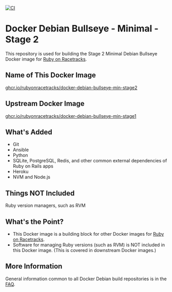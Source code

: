 [![CI](https://github.com/rubyonracetracks/docker-debian-bullseye-min-stage2/actions/workflows/build.yml/badge.svg)](https://github.com/rubyonracetracks/docker-debian-bullseye-min-stage2/actions/workflows/build.yml)

# Docker Debian Bullseye - Minimal - Stage 2

This repository is used for building the Stage 2 Minimal Debian Bullseye Docker image for [Ruby on Racetracks](https://www.rubyonracetracks.com/).

## Name of This Docker Image
[ghcr.io/rubyonracetracks/docker-debian-bullseye-min-stage2](https://github.com/rubyonracetracks/docker-debian-bullseye-min-stage2/pkgs/container/docker-debian-bullseye-min-stage2)

## Upstream Docker Image
[ghcr.io/rubyonracetracks/docker-debian-bullseye-min-stage1](https://github.com/rubyonracetracks/docker-debian-bullseye-min-stage1/pkgs/container/docker-debian-bullseye-min-stage1)

## What's Added
* Git
* Ansible
* Python
* SQLite, PostgreSQL, Redis, and other common external dependencies of Ruby on Rails apps
* Heroku
* NVM and Node.js

## Things NOT Included
Ruby version managers, such as RVM

## What's the Point?
* This Docker image is a building block for other Docker images for [Ruby on Racetracks](https://www.rubyonracetracks.com/).
* Software for managing Ruby versions (such as RVM) is NOT included in this Docker image.  (This is covered in downstream Docker images.)

## More Information
General information common to all Docker Debian build repositories is in the [FAQ](https://github.com/rubyonracetracks/docker-common/blob/main/FAQ.md).
